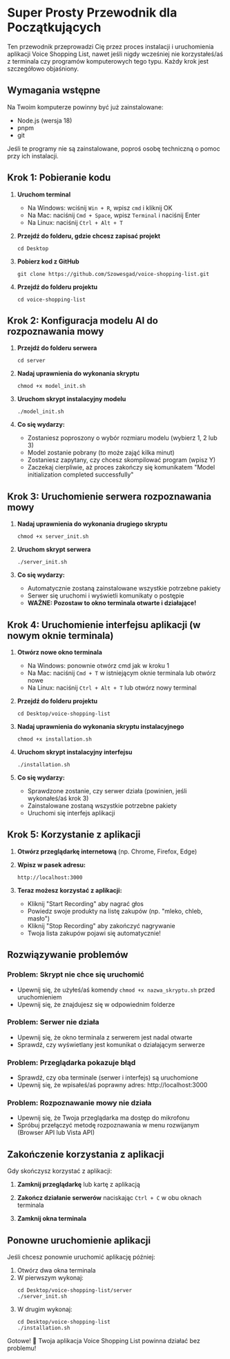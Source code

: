 # Super Prosty Przewodnik dla Początkujących

Ten przewodnik przeprowadzi Cię przez proces instalacji i uruchomienia aplikacji Voice Shopping List, nawet jeśli nigdy wcześniej nie korzystałeś/aś z terminala czy programów komputerowych tego typu. Każdy krok jest szczegółowo objaśniony.

## Wymagania wstępne

Na Twoim komputerze powinny być już zainstalowane:
- Node.js (wersja 18)
- pnpm
- git

Jeśli te programy nie są zainstalowane, poproś osobę techniczną o pomoc przy ich instalacji.

## Krok 1: Pobieranie kodu

1. **Uruchom terminal**
   - Na Windows: wciśnij `Win + R`, wpisz `cmd` i kliknij OK
   - Na Mac: naciśnij `Cmd + Space`, wpisz `Terminal` i naciśnij Enter
   - Na Linux: naciśnij `Ctrl + Alt + T`

2. **Przejdź do folderu, gdzie chcesz zapisać projekt**
   ```
   cd Desktop
   ```

3. **Pobierz kod z GitHub**
   ```
   git clone https://github.com/Szowesgad/voice-shopping-list.git
   ```

4. **Przejdź do folderu projektu**
   ```
   cd voice-shopping-list
   ```

## Krok 2: Konfiguracja modelu AI do rozpoznawania mowy

1. **Przejdź do folderu serwera**
   ```
   cd server
   ```

2. **Nadaj uprawnienia do wykonania skryptu**
   ```
   chmod +x model_init.sh
   ```

3. **Uruchom skrypt instalacyjny modelu**
   ```
   ./model_init.sh
   ```

4. **Co się wydarzy:**
   - Zostaniesz poproszony o wybór rozmiaru modelu (wybierz 1, 2 lub 3)
   - Model zostanie pobrany (to może zająć kilka minut)
   - Zostaniesz zapytany, czy chcesz skompilować program (wpisz Y)
   - Zaczekaj cierpliwie, aż proces zakończy się komunikatem "Model initialization completed successfully"

## Krok 3: Uruchomienie serwera rozpoznawania mowy

1. **Nadaj uprawnienia do wykonania drugiego skryptu**
   ```
   chmod +x server_init.sh
   ```

2. **Uruchom skrypt serwera**
   ```
   ./server_init.sh
   ```

3. **Co się wydarzy:**
   - Automatycznie zostaną zainstalowane wszystkie potrzebne pakiety
   - Serwer się uruchomi i wyświetli komunikaty o postępie
   - **WAŻNE: Pozostaw to okno terminala otwarte i działające!**

## Krok 4: Uruchomienie interfejsu aplikacji (w nowym oknie terminala)

1. **Otwórz nowe okno terminala**
   - Na Windows: ponownie otwórz cmd jak w kroku 1
   - Na Mac: naciśnij `Cmd + T` w istniejącym oknie terminala lub otwórz nowe
   - Na Linux: naciśnij `Ctrl + Alt + T` lub otwórz nowy terminal

2. **Przejdź do folderu projektu**
   ```
   cd Desktop/voice-shopping-list
   ```

3. **Nadaj uprawnienia do wykonania skryptu instalacyjnego**
   ```
   chmod +x installation.sh
   ```

4. **Uruchom skrypt instalacyjny interfejsu**
   ```
   ./installation.sh
   ```

5. **Co się wydarzy:**
   - Sprawdzone zostanie, czy serwer działa (powinien, jeśli wykonałeś/aś krok 3)
   - Zainstalowane zostaną wszystkie potrzebne pakiety
   - Uruchomi się interfejs aplikacji

## Krok 5: Korzystanie z aplikacji

1. **Otwórz przeglądarkę internetową** (np. Chrome, Firefox, Edge)

2. **Wpisz w pasek adresu:**
   ```
   http://localhost:3000
   ```

3. **Teraz możesz korzystać z aplikacji:**
   - Kliknij "Start Recording" aby nagrać głos
   - Powiedz swoje produkty na listę zakupów (np. "mleko, chleb, masło")
   - Kliknij "Stop Recording" aby zakończyć nagrywanie
   - Twoja lista zakupów pojawi się automatycznie!

## Rozwiązywanie problemów

### Problem: Skrypt nie chce się uruchomić
- Upewnij się, że użyłeś/aś komendy `chmod +x nazwa_skryptu.sh` przed uruchomieniem
- Upewnij się, że znajdujesz się w odpowiednim folderze

### Problem: Serwer nie działa 
- Upewnij się, że okno terminala z serwerem jest nadal otwarte
- Sprawdź, czy wyświetlany jest komunikat o działającym serwerze

### Problem: Przeglądarka pokazuje błąd
- Sprawdź, czy oba terminale (serwer i interfejs) są uruchomione
- Upewnij się, że wpisałeś/aś poprawny adres: http://localhost:3000

### Problem: Rozpoznawanie mowy nie działa
- Upewnij się, że Twoja przeglądarka ma dostęp do mikrofonu
- Spróbuj przełączyć metodę rozpoznawania w menu rozwijanym (Browser API lub Vista API)

## Zakończenie korzystania z aplikacji

Gdy skończysz korzystać z aplikacji:

1. **Zamknij przeglądarkę** lub kartę z aplikacją

2. **Zakończ działanie serwerów** naciskając `Ctrl + C` w obu oknach terminala

3. **Zamknij okna terminala**

## Ponowne uruchomienie aplikacji

Jeśli chcesz ponownie uruchomić aplikację później:

1. Otwórz dwa okna terminala
2. W pierwszym wykonaj:
   ```
   cd Desktop/voice-shopping-list/server
   ./server_init.sh
   ```
3. W drugim wykonaj:
   ```
   cd Desktop/voice-shopping-list
   ./installation.sh
   ```

Gotowe! 🎉 Twoja aplikacja Voice Shopping List powinna działać bez problemu!

